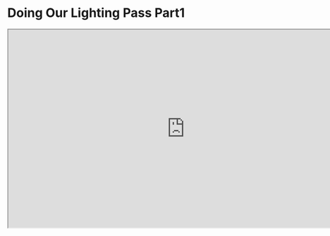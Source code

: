 # Doing Our Lighting Pass Part1

<p><iframe title="YouTube video player" src="https://www.youtube.com/embed/f2W-b0HSgwo?rel=0" width="800" height="450" allowfullscreen="allowfullscreen" allow="accelerometer; autoplay; clipboard-write; encrypted-media; gyroscope; picture-in-picture"></iframe></p>
